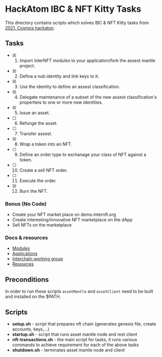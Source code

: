 # HackAtom IBC & NFT Kitty Tasks

This directory contains scripts which solves IBC & NFT Kitty tasks from [2021. Cosmos hackaton](https://ru.hackatom.org/en).

## Tasks

- [x]  1. Import interNFT modules to your application/fork the assest mantle project.
- [x]  2. Defina a nub identity and link keys to it.
- [x]  3. Use the identity to define an assest classification.
- [x]  4. Delegate maintenance of a subset of the new assest classification's propertieis to one or more new identities.
- [x]  5. Issue an asset.
- [ ]  6. Refunge the asset.
- [ ]  7. Transfer assest.
- [x]  8. Wrap a token into an NFT.
- [ ]  9. Define an order type to exchanage your class of NFT against a token.
- [ ] 10. Create a sell NFT order.
- [ ] 11. Execute the order.
- [x] 12. Burn the NFT.

### Bonus (No Code)

- Create your NFT market place on demo.internft.org
- Create interesting/innovative NFT marketplace on the dApp
- Sell NFTs on the marketplace

### Docs & resources

- [Modules](http://github.com/persistenceOne/persistenceSdk)
- [Applications](https://github.com/persistenceOne/assetMantle)
- [Interchain working group](https://internft.org/)
- [Resources](http://demo.internft.org/)

## Preconditions

In order to run these scripts `assetMantle` and `assetClient` need to be built and installed on the $PATH.

## Scripts

- **setup.sh** - script that prepares nft chain (generates genesis file, create accounts, keys,...)
- **startup.sh** - script that runs asset mantle node and rest client
- **nft-transactions.sh** - the main script for tasks, it runs various commands to achieve requirement for each of the above tasks
- **shutdown.sh** - terminates asset mantle node and client

